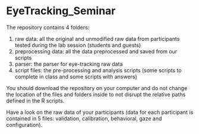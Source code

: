 # EyeTracking_Seminar

The repository contains 4 folders:
1) raw data: all the original and unmodified raw data from participants tested during the lab session (students and guests)
2) preprocessing data: all the data preprocessed and saved from our scripts
3) parser: the parser for eye-tracking raw data
4) script files: the pre-processing and analysis scripts (some scripts to complete in class and some scripts with answers)

You should download the repository on your computer and do not change the location of the files and folders inside to not disrupt the relative paths defined in the R scripts.

Have a look on the raw data of your participants (data for each participant is contained in 5 files: validation, calibration, behavioral, gaze and configuration). 
